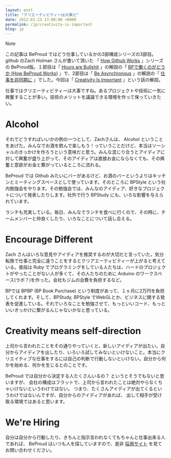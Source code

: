 ```yaml
---
layout: post
title: "クリエーティビティーは大事だ"
date: 2012-01-23 13:00:00 +0000
permalink: /jp/creativity-is-important
blog: jp
---
```


<div class="note">

<div class="title">

Note

</div>

この記事は BeProud ではどう仕事しているかの3部構成シリーズの3部目。github のZach Holman さんが書いて頂いた 「
[How Github Works](http://zachholman.com/posts/how-github-works/) 」シリーズの
BeProud版。１部目は「 [Hours are
Bullshit](http://zachholman.com/posts/how-github-works-hours/) 」の解説の「
[BPで働くのがどうか (How BeProud Works)](/jp/bp-how-beproud-works) 」で、2部目は「 [Be
Asynchronous](http://zachholman.com/posts/how-github-works-asynchronous)
」の解説の「 [仕事を非同期に](/jp/async-work) 」でした。今回は「 [Creativity Is
Important](http://zachholman.com/posts/how-github-works-creativity/)
」という話の解説。

</div>

仕事ではクリエーティビティーは大事ですね。あるプロジェクトや技術に一気に興奮することが多い。技術のメリットを議論できる環境を作って保っていきたい。

# Alcohol

それでどうすればいいかの例の一つとして、Zachさんは、 Alcohol
ということをあげた。みんなでお酒を飲んで楽しもう！っていうことだけど、本当はソーシャルのきっかけを作ろうという意味だと思う。みんな混じり合うとアイディアに対して興奮が盛り上がって、そのアイディアは直接お金にならなくても、その興奮と意欲がお金と繋がっているところに流れる。

BeProud では Github みたいにバーがあるけど、お酒のバーというよりはキッチンとミーティングスペースとして使っています。そのところに
BPStyle という社内勉強会をやります。その勉強会では、みんなのアイディア、好きなプロジェクトについて発表したりします。社外で行う
BPStudy にも、いろな影響を与えられています。

ランチも充実している。毎日、みんなでランチを食べに行くので、その時に、チームメンバーと仲良くしたり、いろなことについて話し合える。

# Encourage Different

Zach
さんはいろな意見やアイディアを推奨するのが大切だと言っていた。気分転換で仕事と完全に違うことをするとクリアエーティビティーが上がると考えている。普段は
Ruby でプログラミングをしている人たちは、ハードのプロジェクトがやったことがない人が多くて、その人たちのために Arduino
のワークスペース(ラボ？)を作った。会社もジムの会費を負担するなど。

BPでは BPBP (BP Book Purchase) という制度があって、１ヶ月に2万円を負担してくれます。そして、BPStudy,
BPStyle
でWebGLとか、ビジネスに関する発表を促進している。それでいろなことを勉強させて、もっといいコード、もっといいきっかけに繋がるんじゃないかなと思っている。

# Creativity means self-direction

上司から言われたことをその通りやっていくと、新しいアイディアが出たい。自分からアイディアを出したり、いろいろ試してみないといけないこと。本当にクリエイティブな仕事をするには自己の判断で行動しないといけない。自分から何かを始める、何かを生じるとのことです。

BeProud では自分から決定する人たくさんいるの？ というとそうでもないと思いますが、
会社の構成はフラットで、上司から言われたことは絶対やらなくちゃいけないというわけでほない。
つまり、たくさんアイディアが出てくるというわけではないんですが、自分からのアイディアがあれば、 出して相手が受け取る環境ではあると思います。

# We're Hiring

自分は自分から行動したり、きちんと指示言われなくてもちゃんと仕事出来る人であれば、 BeProud はいつも人を探していますので、是非
[採用サイト](http://jobs.beproud.jp/) を見てお問い合わせください。
